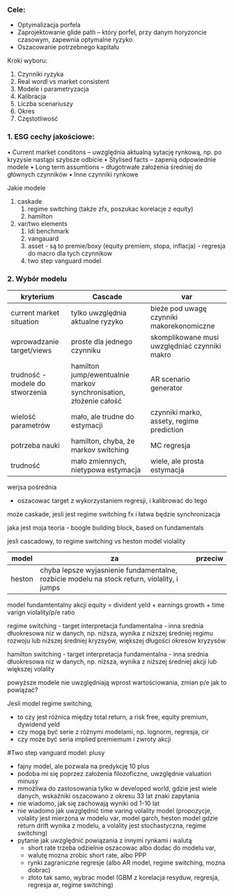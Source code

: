### Cele:
*	Optymalizacja porfela
*	Zaprojektowanie glide path – który porfel, przy danym horyzoncie czasowym, zapewnia optymalne ryzyko
*	Oszacowanie potrzebnego kapitału


Kroki wyboru:
1. Czynniki ryzyka
2. Real wordl vs market consistent
3. Modele i parametryzacja
4. Kalibracja
5. Liczba scenariuszy
6. Okres
7. Częstotliwość


### 1. ESG cechy jakościowe:
•	Current market conditons – uwzględnia aktualną sytację rynkową, np. po kryzysie nastąpi szybsze odbicie
•	Stylised facts – zapenią odpowiednie modele
•	Long term assumtions – długotrwałe założenia średniej do głównych czynników
•	Inne czynniki rynkowe


Jakie modele
1. caskade
   1. regime switching (także zfx, poszukac korelacje z equity) 
   2. hamilton
2. var/two elements
   1. ldi benchmark
   2. vangauard
   3. asset - są to premie/boxy (equity premiem, stopa, inflacja) - regresja do macro dla tych czynnikow
   4. two step vanguard model 

### 2. Wybór modelu

| kryterium | Cascade | var | 
| --- | --- | --- |
| current market situation | tylko uwzględnia aktualne ryzyko | bieże pod uwagę czynniki makorekonomiczne |  
| wprowadzanie target/views | proste dla jednego czynniku | skomplikowane musi uwzględniać czynniki makro | 
| trudność - modele do stworzenia | hamilton jump/ewentualnie markov synchronisation, złożenie całość | AR scenario generator |
| wielość parametrów | mało, ale trudne do estymacji  | czynniki marko, assety, regime prediction |
| potrzeba nauki | hamilton, chyba, że markov switching | MC regresja |
| trudność | mało zmiennych, nietypowa estymacja | wiele, ale prosta estymacja | 

werjsa pośrednia
- oszacowac target z wykorzystaniem regresji, i kalibrować do tego

może caskade, jesli jest regime switching fx i łatwa będzie synchronizacja

jaka jest moja teoria - boogle building block, based on fundamentals

jesli cascadowy, to
regime switching vs heston model violality

| model | za | przeciw | 
| --- | --- | --- |
heston | chyba lepsze wyjasnienie fundamentalne, rozbicie modelu na stock return, violality, i jumps |

model fundamtentalny akcji
equity = divident yeld + earnings growth + time varign violality/p/e ratio

regime switching - target
interpretacja fundamentalna - inna srednia dłuokresowa niz w danych, np. niższa, wynika z niższej średniej regimu rozwoju lub niższej średniej kryzsyów, większej długości okresów kryzysów

hamilton switching - target 
interpretacja fundamentalna - inna srednia dłuokresowa niz w danych, np. niższa, wynika z niższej średniej akcji lub większej volality

powyższe modele nie uwzględniają wprost wartościowania, zmian p/e jak to powiązać?


Jesli model regime switching, 
- to czy jest różnica między total return, a risk free, equity premium, dywidend yeld
- czy mogą być serie z różnymi modelami, np. lognorm, regresja, cir
- czy może być seria implied premiemum i zwroty akcji


#Two step vanguard model:
plusy
- fajny model, ale pozwala na predykcję 10 plus
- podoba mi się poprzez założenia filozoficzne, uwzględnie valuation
minusy
- mmożliwa do zastosowania tylko w developed world, gdzie jest wiele danych, wskaźniki oszacowano z okresu 33 lat
znaki zapytania
- nie wiadomo, jak się zachowają wyniki od 1-10 lat
- nie wiadomo jak uwzględnić time varing volality model (propozycje, volality jest mierzona w modelu var, model garch, heston model gdzie return drift wynika z modelu, a volality jest stochastyczna, regime switching) 
- pytanie jak uwzględnić powiązania z innymi rynkami i walutą
   - short rate trzeba odzielnie oszacowac albo dodac do modelu var,
   - walutę mozna zrobic short rate, albo PPP
   - rynki zagraniczne regresje (albo AR model, regime switching, mozna dobrac)
   - złoto tak samo, wybrac model (GBM z korelacja resyduw, regresja, regresja ar, regime switching)


  
